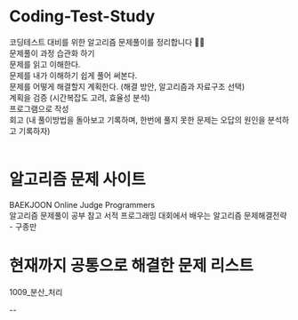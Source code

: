 # Coding-Test-Study

코딩테스트 대비를 위한 알고리즘 문제풀이를 정리합니다 👩‍💻 <br>
문제풀이 과정 습관화 하기<br>
문제를 읽고 이해한다.<br>
문제를 내가 이해하기 쉽게 풀어 써본다.<br>
문제를 어떻게 해결할지 계획한다. (해결 방안, 알고리즘과 자료구조 선택)<br>
계획을 검증 (시간복잡도 고려, 효율성 분석)<br>
프로그램으로 작성<br>
회고 (내 풀이방법을 돌아보고 기록하며, 한번에 풀지 못한 문제는 오답의 원인을 분석하고 기록하자)<br><br>

# 알고리즘 문제 사이트
BAEKJOON Online Judge
Programmers
 <br>
알고리즘 문제풀이 공부 참고 서적
프로그래밍 대회에서 배우는 알고리즘 문제해결전략 - 구종만

# 현재까지 공통으로 해결한 문제 리스트

1009_분산_처리 <br>

--




 
